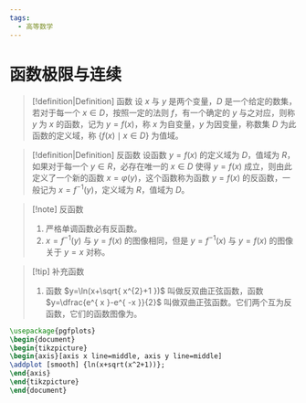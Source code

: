 ```yaml
---
tags:
  - 高等数学
---
```


# 函数极限与连续

> [!definition|Definition] 函数
> 设 $x$ 与 $y$ 是两个变量，$D$ 是一个给定的数集，若对于每一个 $x \in D$，按照一定的法则 $f$，有一个确定的 $y$ 与之对应，则称 $y$ 为 $x$ 的函数，记为 $y=f(x)$，称 $x$ 为自变量，$y$ 为因变量，称数集 $D$ 为此函数的定义域，称 $\{ f(x)\mid x \in D \}$ 为值域。

> [!definition|Definition] 反函数
> 设函数 $y=f(x)$ 的定义域为 $D$，值域为 $R$，如果对于每一个 $y\in R$，必存在唯一的 $x \in D$ 使得 $y=f(x)$ 成立，则由此定义了一个新的函数 $x=\varphi(y)$，这个函数称为函数 $y=f(x)$ 的反函数，一般记为 $x=f^{-1}(y)$，定义域为 $R$，值域为 $D$。

> [!note] 反函数
> 1. 严格单调函数必有反函数。
> 2. $x=f^{-1}(y)$ 与 $y=f(x)$ 的图像相同，但是 $y=f^{-1}(x)$ 与 $y=f(x)$ 的图像关于 $y=x$ 对称。

> [!tip] 补充函数
> 1. 函数 $y=\ln(x+\sqrt{ x^{2}+1 })$ 叫做反双曲正弦函数，函数 $y=\dfrac{e^{ x }-e^{ -x }}{2}$ 叫做双曲正弦函数。它们两个互为反函数，它们的函数图像为。

```tikz
\usepackage{pgfplots}
\begin{document}
\begin{tikzpicture}
\begin{axis}[axis x line=middle, axis y line=middle]
\addplot [smooth] {ln(x+sqrt(x^2+1))};
\end{axis}
\end{tikzpicture}
\end{document}
```
